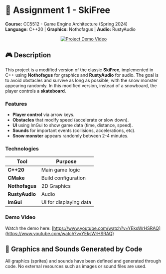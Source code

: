 # 🎿 Assignment 1 - SkiFree  
**Course:** CC5512 - Game Engine Architecture (Spring 2024)  
**Language:** C++20 | **Graphics:** Nothofagus | **Audio:** RustyAudio

<p align="center">
  <a href="https://www.youtube.com/watch?v=YEksWrHSRAQ&feature=youtu.be">
    <img src="https://img.youtube.com/vi/YEksWrHSRAQ/hqdefault.jpg" alt="Project Demo Video">
  </a>
</p>

## 🎮 Description

This project is a modified version of the classic **SkiFree**, implemented in C++ using **Nothofagus** for graphics and **RustyAudio** for audio. The goal is to avoid obstacles and survive as long as possible, with the snow monster appearing randomly. In this modified version, instead of a snowboard, the player controls a **skateboard**.
### Features
- **Player control** via arrow keys.
- **Obstacles** that modify speed (accelerate or slow down).
- **UI** using ImGui to show game data (time, distance, speed).
- **Sounds** for important events (collisions, accelerations, etc).
- **Snow monster** appears randomly between 2-4 minutes.

### Technologies
| Tool               | Purpose                |
|--------------------|------------------------|
| **C++20**          | Main game logic        |
| **CMake**          | Build configuration    |
| **Nothofagus**     | 2D Graphics            |
| **RustyAudio**     | Audio                  |
| **ImGui**          | UI for displaying data |


### Demo Video

Watch the demo here: [https://www.youtube.com/watch?v=YEksWrHSRAQ](https://www.youtube.com/watch?v=YEksWrHSRAQ)

## 🎨 Graphics and Sounds Generated by Code

All graphics (sprites) and sounds have been defined and generated through code. No external resources such as images or sound files are used.

